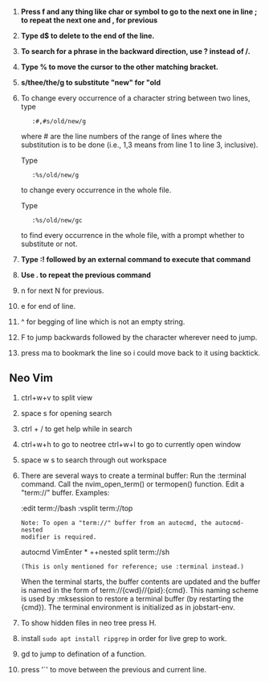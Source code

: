 1. **Press f and any thing like char or symbol to go to the next one in line ; to repeat the next one and , for previous**
2. **Type d$ to delete to the end of the line.**
3. **To search for a phrase in the backward direction, use ? instead of /.**
4. **Type % to move the cursor to the other matching bracket.**
5. **s/thee/the/g to substitute "new" for "old**
6. To change every occurrence of a character string between two lines, type
  
          :#,#s/old/new/g
  
      where # are the line numbers of the range of lines where the
      substitution is to be done (i.e., 1,3 means from line 1 to line 3, inclusive).
  
      Type
  
          :%s/old/new/g
  
      to change every occurrence in the whole file.
  
      Type
  
          :%s/old/new/gc
  
      to find every occurrence in the whole file, with a prompt whether to
      substitute or not.
7. **Type :! followed by an external command to execute that command**
8. **Use . to repeat the previous command**
9. n for next N for previous.
10. e for end of line.
11. ^ for begging of line which is not an empty string.
12. F to jump backwards followed by the character wherever need to jump.
13. press ma to bookmark the line so i could move back to it using backtick.
## Neo Vim
1. ctrl+w+v to split view
2. space s for opening search
3. ctrl + / to get help while in search
4. ctrl+w+h to go to neotree ctrl+w+l to go to currently open window
5. space w s to search through out workspace
6.  There are several ways to create a terminal buffer:
    Run the :terminal command.
    Call the nvim_open_term() or termopen() function.
    Edit a "term://" buffer. Examples:
    
    :edit term://bash
    :vsplit term://top
    
        Note: To open a "term://" buffer from an autocmd, the autocmd-nested
        modifier is required.
    
    autocmd VimEnter * ++nested split term://sh
    
        (This is only mentioned for reference; use :terminal instead.)
    When the terminal starts, the buffer contents are updated and the buffer is
    named in the form of term://{cwd}//{pid}:{cmd}. This naming scheme is used
    by :mksession to restore a terminal buffer (by restarting the {cmd}).
    The terminal environment is initialized as in jobstart-env.
7. To show hidden files in neo tree press H.
8. install `sudo apt install ripgrep` in order for live grep to work.
9. gd to jump to defination of a function.
10. press '`' to move between the previous and current line.
